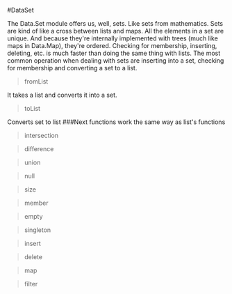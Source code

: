 #DataSet

The Data.Set module offers us, well, sets. Like sets from mathematics. 
Sets are kind of like a cross between lists and maps. 
All the elements in a set are unique. 
And because they're internally implemented with trees (much like maps in Data.Map), they're ordered. 
Checking for membership, inserting, deleting, etc. is much faster than doing the same thing with lists. 
The most common operation when dealing with sets are inserting into a set, checking for membership and converting a set to a list.

>fromList 

It takes a list and converts it into a set.

>toList

Converts set to list
###Next functions work the same way as list's functions
>intersection

>difference

>union

>null 

>size

>member

>empty

>singleton 

>insert 

>delete 

>map

>filter

